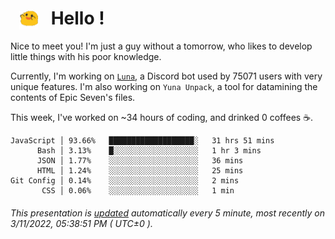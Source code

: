 <h1>   <img src="./spoink.gif" style="vertical-align:middle;" width="30px">   Hello ! </h1>

Nice to meet you! I'm just a guy without a tomorrow, who likes to develop little things with his poor knowledge.

Currently, I'm working on <a href='https://github.com/Asgarrrr/Luna'>`Luna`</a>, a Discord bot used by 75071 users with very unique features. I'm also working on `Yuna Unpack`, a tool for datamining the contents of Epic Seven's files.

This week, I've worked on ~34 hours of coding, and drinked 0 coffees ☕.

```
JavaScript │ 93.66%   ███████████████████░   31 hrs 51 mins
      Bash │ 3.13%    █░░░░░░░░░░░░░░░░░░░   1 hr 3 mins
      JSON │ 1.77%    ░░░░░░░░░░░░░░░░░░░░   36 mins
      HTML │ 1.24%    ░░░░░░░░░░░░░░░░░░░░   25 mins
Git Config │ 0.14%    ░░░░░░░░░░░░░░░░░░░░   2 mins
       CSS │ 0.06%    ░░░░░░░░░░░░░░░░░░░░   1 min
```

###### This presentation is [updated](https://github.com/Asgarrrr) automatically every 5 minute, most recently on 3/11/2022, 05:38:51 PM ( UTC±0 ).